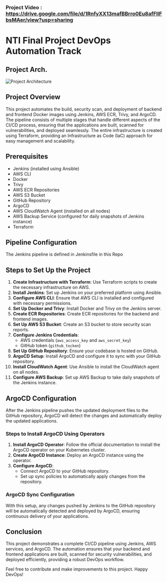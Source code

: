 ### Project Video : https://drive.google.com/file/d/1RnfyXX13mafBBrro0Eu8afFllFbsMAer/view?usp=sharing
# NTI Final Project DevOps Automation Track
## Project Arch. 
![Project Architecture](./Poject-Arch.gif)
## Project Overview

This project automates the build, security scan, and deployment of backend and frontend Docker images using Jenkins, AWS ECR, Trivy, and ArgoCD. The pipeline consists of multiple stages that handle different aspects of the CI/CD process, ensuring that the applications are built, scanned for vulnerabilities, and deployed seamlessly. The entire infrastructure is created using Terraform, providing an Infrastructure as Code (IaC) approach for easy management and scalability.

## Prerequisites

- Jenkins (installed using Ansible)
- AWS CLI
- Docker
- Trivy
- AWS ECR Repositories
- AWS S3 Bucket
- GitHub Repository
- ArgoCD
- AWS CloudWatch Agent (installed on all nodes)
- AWS Backup Service (configured for daily snapshots of Jenkins instance)
- Terraform

## Pipeline Configuration

The Jenkins pipeline is defined in Jenkinsfile in this Repo

## Steps to Set Up the Project

1. **Create Infrastructure with Terraform**: Use Terraform scripts to create the necessary infrastructure on AWS.
2. **Install Jenkins**: Set up Jenkins on your preferred platform using Ansible.
3. **Configure AWS CLI**: Ensure that AWS CLI is installed and configured with necessary permissions.
4. **Set Up Docker and Trivy**: Install Docker and Trivy on the Jenkins server.
5. **Create ECR Repositories**: Create ECR repositories for the backend and frontend images.
6. **Set Up AWS S3 Bucket**: Create an S3 bucket to store security scan reports.
7. **Configure Jenkins Credentials**:
   - AWS credentials (`aws_access_key` and `aws_secret_key`)
   - GitHub token (`github_tocken`)
8. **Set Up GitHub Repository**: Ensure your codebase is hosted on GitHub.
9. **ArgoCD Setup**: Install ArgoCD and configure it to sync with your GitHub repository.
10. **Install CloudWatch Agent**: Use Ansible to install the CloudWatch agent on all nodes.
11. **Configure AWS Backup**: Set up AWS Backup to take daily snapshots of the Jenkins instance.

## ArgoCD Configuration

After the Jenkins pipeline pushes the updated deployment files to the GitHub repository, ArgoCD will detect the changes and automatically deploy the updated applications.

### Steps to Install ArgoCD Using Operators

1. **Install ArgoCD Operator**: Follow the official documentation to install the ArgoCD operator on your Kubernetes cluster.
2. **Create ArgoCD Instance**: Deploy an ArgoCD instance using the operator.
3. **Configure ArgoCD**:
   - Connect ArgoCD to your GitHub repository.
   - Set up sync policies to automatically apply changes from the repository.

### ArgoCD Sync Configuration

With this setup, any changes pushed by Jenkins to the GitHub repository will be automatically detected and deployed by ArgoCD, ensuring continuous delivery of your applications.

## Conclusion

This project demonstrates a complete CI/CD pipeline using Jenkins, AWS services, and ArgoCD. The automation ensures that your backend and frontend applications are built, scanned for security vulnerabilities, and deployed efficiently, providing a robust DevOps workflow.

Feel free to contribute and make improvements to this project. Happy DevOps!
